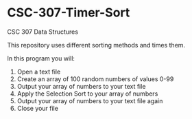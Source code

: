 # CSC-307-Timer-Sort

CSC 307 Data Structures

This repository uses different sorting methods and times them.

 In this program you will: 
1. Open a text file
2. Create an array of 100 random numbers of values 0-99
3. Output your array of numbers to your text file
4. Apply the Selection Sort to your array of numbers
5. Output your array of numbers to your text file again
6. Close your file
